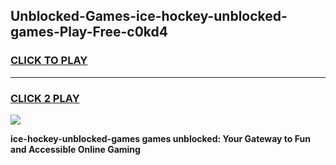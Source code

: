 
## Unblocked-Games-ice-hockey-unblocked-games-Play-Free-c0kd4
<h3>
<a href="https://premium76.site?title=ice-hockey-unblocked-games&ref=20A">CLICK TO PLAY</a></h3>
<hr>

<h3>
<a href="https://premium76.site?title=ice-hockey-unblocked-games&ref=20A">CLICK 2 PLAY</a>
  
</h3>

<a href="https://premium76.site?title=ice-hockey-unblocked-games&ref=20A"><img src="https://clearcache.store/games.png"></a>


**ice-hockey-unblocked-games games unblocked: Your Gateway to Fun and Accessible Online Gaming**
